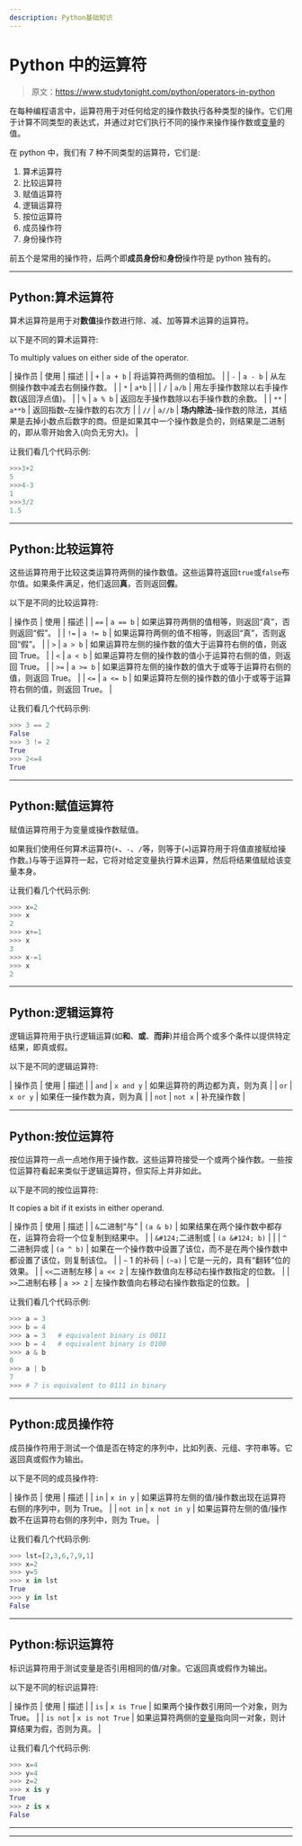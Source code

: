 ```yaml
---
description: Python基础知识
---
```


# Python 中的运算符

> 原文：<https://www.studytonight.com/python/operators-in-python>

在每种编程语言中，运算符用于对任何给定的操作数执行各种类型的操作。它们用于计算不同类型的表达式，并通过对它们执行不同的操作来操作操作数或[变量](variables-in-python)的值。

在 python 中，我们有 7 种不同类型的运算符，它们是:

1.  算术运算符
2.  比较运算符
3.  赋值运算符
4.  逻辑运算符
5.  按位运算符
6.  成员操作符
7.  身份操作符

前五个是常用的操作符，后两个即**成员身份**和**身份**操作符是 python 独有的。

* * *

## Python:算术运算符

算术运算符是用于对**数值**操作数进行除、减、加等算术运算的运算符。

以下是不同的算术运算符:

To multiply values on either side of the operator.

| 操作员 | 使用 | 描述 |
| `+` | `a + b` | 将运算符两侧的值相加。 |
| `-` | `a - b` | 从左侧操作数中减去右侧操作数。 |
| `*` | `a*b` |  |
| `/` | `a/b` | 用左手操作数除以右手操作数(返回浮点值)。 |
| `%` | `a % b` | 返回左手操作数除以右手操作数的余数。 |
| `**` | `a**b` | 返回指数–左操作数的右次方 |
| `//` | `a//b` | **场内除法**–操作数的除法，其结果是去掉小数点后数字的商。但是如果其中一个操作数是负的，则结果是二进制的，即从零开始舍入(向负无穷大)。 |

让我们看几个代码示例:

```py
>>>3+2
5
>>>4-3
1
>>>3/2
1.5
```

* * *

## Python:比较运算符

这些运算符用于比较这类运算符两侧的操作数值。这些运算符返回`true`或`false`布尔值。如果条件满足，他们返回**真**，否则返回**假**。

以下是不同的比较运算符:

| 操作员 | 使用 | 描述 |
| `==` | `a == b` | 如果运算符两侧的值相等，则返回“真”，否则返回“假”。 |
| `!=` | `a != b` | 如果运算符两侧的值不相等，则返回“真”，否则返回“假”。 |
| `>` | `a > b` | 如果运算符左侧的操作数的值大于运算符右侧的值，则返回 True。 |
| `<` | `a < b` | 如果运算符左侧的操作数的值小于运算符右侧的值，则返回 True。 |
| `>=` | `a >= b` | 如果运算符左侧的操作数的值大于或等于运算符右侧的值，则返回 True。 |
| `<=` | `a <= b` | 如果运算符左侧的操作数的值小于或等于运算符右侧的值，则返回 True。 |

让我们看几个代码示例:

```py
>>> 3 == 2
False
>>> 3 != 2
True
>>> 2<=4
True
```

* * *

## Python:赋值运算符

赋值运算符用于为变量或操作数赋值。

如果我们使用任何算术运算符(`+`、`-`、`/`等，则等于(`=`)运算符用于将值直接赋给操作数。)与等于运算符一起，它将对给定变量执行算术运算，然后将结果值赋给该变量本身。

让我们看几个代码示例:

```py
>>> x=2
>>> x
2
>>> x+=1
>>> x
3
>>> x-=1
>>> x
2 
```

* * *

## Python:逻辑运算符

逻辑运算符用于执行逻辑运算(如**和**、**或**、**而非**)并组合两个或多个条件以提供特定结果，即真或假。

以下是不同的逻辑运算符:

| 操作员 | 使用 | 描述 |
| `and` | `x and y` | 如果运算符的两边都为真，则为真 |
| `or` | `x or y` | 如果任一操作数为真，则为真 |
| `not` | `not x` | 补充操作数 |

* * *

## Python:按位运算符

按位运算符一点一点地作用于操作数。这些运算符接受一个或两个操作数。一些按位运算符看起来类似于逻辑运算符，但实际上并非如此。

以下是不同的按位运算符:

It copies a bit if it exists in either operand.

| 操作员 | 使用 | 描述 |
| `&`二进制“与” | `(a & b)` | 如果结果在两个操作数中都存在，运算符会将一个位复制到结果中。 |
| `&#124;`二进制或 | `(a &#124; b)` |  |
| `^`二进制异或 | `(a ^ b)` | 如果在一个操作数中设置了该位，而不是在两个操作数中都设置了该位，则复制该位。 |
| `~` 1 的补码 | `(~a)` | 它是一元的，具有“翻转”位的效果。 |
| `<<`二进制左移 | `a << 2` | 左操作数值向左移动右操作数指定的位数。 |
| `>>`二进制右移 | `a >> 2` | 左操作数值向右移动右操作数指定的位数。 |

让我们看几个代码示例:

```py
>>> a = 3
>>> b = 4
>>> a = 3   # equivalent binary is 0011
>>> b = 4   # equivalent binary is 0100
>>> a & b
0
>>> a | b
7
>>> # 7 is equivalent to 0111 in binary 
```

* * *

## Python:成员操作符

成员操作符用于测试一个值是否在特定的序列中，比如列表、元组、字符串等。它返回真或假作为输出。

以下是不同的成员操作符:

| 操作员 | 使用 | 描述 |
| `in` | `x in y` | 如果运算符左侧的值/操作数出现在运算符右侧的序列中，则为 True。 |
| `not in` | `x not in y` | 如果运算符左侧的值/操作数不在运算符右侧的序列中，则为 True。 |

让我们看几个代码示例:

```py
>>> lst=[2,3,6,7,9,1]
>>> x=2
>>> y=5
>>> x in lst
True
>>> y in lst
False
```

* * *

## Python:标识运算符

标识运算符用于测试变量是否引用相同的值/对象。它返回真或假作为输出。

以下是不同的标识运算符:

| 操作员 | 使用 | 描述 |
| `is` | `x is True` | 如果两个操作数引用同一个对象，则为 True。 |
| `is not` | `x is not True` | 如果运算符两侧的[变量](variables-in-python)指向同一对象，则计算结果为假，否则为真。 |

让我们看几个代码示例:

```py
>>> x=4
>>> y=4
>>> z=2
>>> x is y
True
>>> z is x
False
```

* * *

* * *